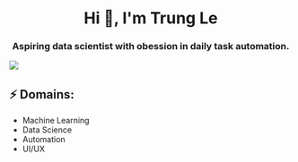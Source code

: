 <h1 align="center">Hi 👋, I'm Trung Le</h1>
<h3 align="center">Aspiring data scientist with obession in daily task automation.</h3>

![](https://komarev.com/ghpvc/?username=trungle15)

## ⚡ Domains:
- Machine Learning 
- Data Science
- Automation
- UI/UX


<!--
**trungle15/trungle15** is a ✨ _special_ ✨ repository because its `README.md` (this file) appears on your GitHub profile.

Here are some ideas to get you started:

- 🔭 I’m currently working on ...
- 🌱 I’m currently learning ...
- 👯 I’m looking to collaborate on ...
- 🤔 I’m looking for help with ...
- 💬 Ask me about ...
- 📫 How to reach me: ...
- 😄 Pronouns: ...
- ⚡ Fun fact: ...
-->
